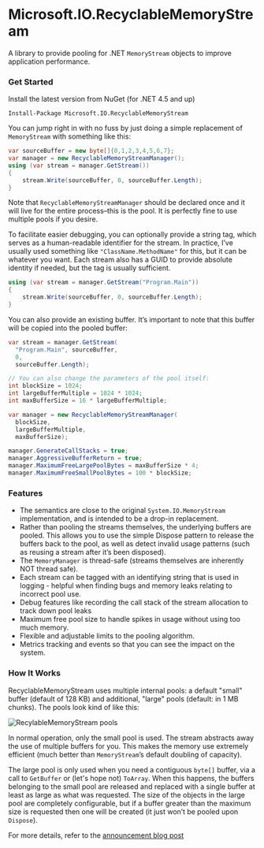 # Microsoft.IO.RecyclableMemoryStream
A library to provide pooling for .NET `MemoryStream` objects to improve application performance. 

### Get Started

Install the latest version from NuGet (for .NET 4.5 and up)

```
Install-Package Microsoft.IO.RecyclableMemoryStream
```

You can jump right in with no fuss by just doing a simple replacement of `MemoryStream` with something like this:
```c#
var sourceBuffer = new byte[]{0,1,2,3,4,5,6,7}; 
var manager = new RecyclableMemoryStreamManager(); 
using (var stream = manager.GetStream()) 
{ 
    stream.Write(sourceBuffer, 0, sourceBuffer.Length); 
}
```

Note that `RecyclableMemoryStreamManager` should be declared once and it will live for the entire process–this is the pool. It is perfectly fine to use multiple pools if you desire.


To facilitate easier debugging, you can optionally provide a string tag, which serves as a human-readable identifier for the stream. In practice, I’ve usually used something like `"ClassName.MethodName"` for this, but it can be whatever you want. Each stream also has a GUID to provide absolute identity if needed, but the tag is usually sufficient.

```c#
using (var stream = manager.GetStream("Program.Main"))
{
    stream.Write(sourceBuffer, 0, sourceBuffer.Length);
}
```

You can also provide an existing buffer. It’s important to note that this buffer will be copied into the pooled buffer:
```c#
var stream = manager.GetStream(
  "Program.Main", sourceBuffer, 
  0,
  sourceBuffer.Length);

// You can also change the parameters of the pool itself:
int blockSize = 1024;
int largeBufferMultiple = 1024 * 1024;
int maxBufferSize = 16 * largeBufferMultiple;

var manager = new RecyclableMemoryStreamManager(
  blockSize, 
  largeBufferMultiple, 
  maxBufferSize);

manager.GenerateCallStacks = true;
manager.AggressiveBufferReturn = true;
manager.MaximumFreeLargePoolBytes = maxBufferSize * 4;
manager.MaximumFreeSmallPoolBytes = 100 * blockSize;
```

### Features

- The semantics are close to the original `System.IO.MemoryStream` implementation, and is intended to be a drop-in replacement.
- Rather than pooling the streams themselves, the underlying buffers are pooled. This allows you to use the simple Dispose pattern to release the buffers back to the pool, as well as detect invalid usage patterns (such as reusing a stream after it’s been disposed).
- The `MemoryManager` is thread-safe (streams themselves are inherently NOT thread safe).
- Each stream can be tagged with an identifying string that is used in logging - helpful when finding bugs and memory leaks relating to incorrect pool use.
- Debug features like recording the call stack of the stream allocation to track down pool leaks
- Maximum free pool size to handle spikes in usage without using too much memory.
- Flexible and adjustable limits to the pooling algorithm.
- Metrics tracking and events so that you can see the impact on the system.

### How It Works

RecyclableMemoryStream uses multiple internal pools: a default "small" buffer (default of 128 KB) and additional, "large" pools (default: in 1 MB chunks). The pools look kind of like this:

![RecylableMemoryStream pools](http://www.philosophicalgeek.com/wp-content/uploads/2015/02/RecylableMemoryStream.png)

In normal operation, only the small pool is used. The stream abstracts away the use of multiple buffers for you. This makes the memory use extremely efficient (much better than `MemoryStream`’s default doubling of capacity).

The large pool is only used when you need a contiguous `byte[]` buffer, via a call to `GetBuffer` or (let's hope not) `ToArray`. When this happens, the buffers belonging to the small pool are released and replaced with a single buffer at least as large as what was requested. The size of the objects in the large pool are completely configurable, but if a buffer greater than the maximum size is requested then one will be created (it just won’t be pooled upon `Dispose`).


For more details, refer to the [announcement blog post](http://www.philosophicalgeek.com/2015/02/06/announcing-microsoft-io-recycablememorystream/)
